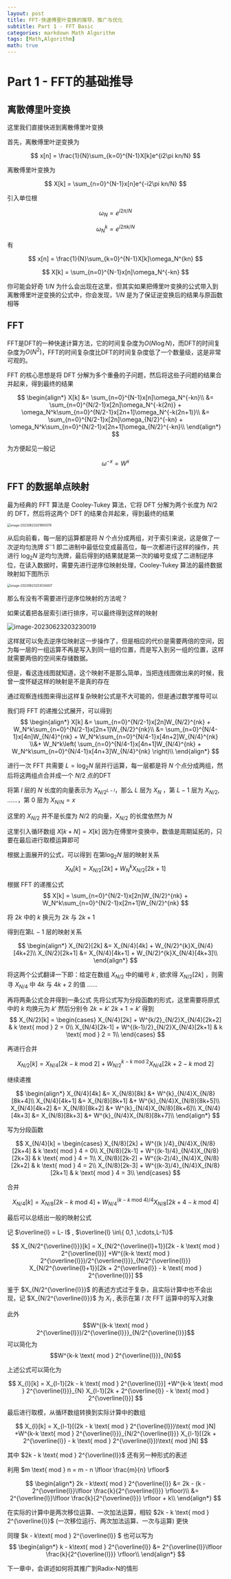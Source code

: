 ```yaml
---
layout: post
title: FFT-快速傅里叶变换的推导、推广与优化
subtitle: Part 1 - FFT Basic
categories: markdown Math Algorithm
tags: [Math,Algorithm]
math: true
---
```


# Part 1 - FFT的基础推导

## 离散傅里叶变换

这里我们直接快进到离散傅里叶变换

首先，离散傅里叶逆变换为

$$
x[n] = \frac{1}{N}\sum_{k=0}^{N-1}X[k]e^{i2\pi kn/N}
$$

离散傅里叶变换为

$$
X[k] = \sum_{n=0}^{N-1}x[n]e^{-i2\pi kn/N}
$$

引入单位根

$$
\omega_N = e^{i2\pi/N}
$$

$$
\omega_N^k = e^{i2\pi k/N}
$$

有

$$
x[n] = \frac{1}{N}\sum_{k=0}^{N-1}X[k]\omega_N^{kn}
$$

$$
X[k] = \sum_{n=0}^{N-1}x[n]\omega_N^{-kn}
$$

你可能会好奇 $1/N$ 为什么会出现在这里，但其实如果把傅里叶变换的公式带入到离散傅里叶逆变换的公式中，你会发现，$1/N$ 是为了保证逆变换后的结果与原函数相等

## FFT

FFT是DFT的一种快速计算方法，它的时间复杂度为$O(N\log N)$，而DFT的时间复杂度为$O(N^2)$，FFT的时间复杂度比DFT的时间复杂度低了一个数量级，这是非常可观的。

FFT 的核心思想是将 DFT 分解为多个重叠的子问题，然后将这些子问题的结果合并起来，得到最终的结果

$$
\begin{align*}
X[k] &= \sum_{n=0}^{N-1}x[n]\omega_N^{-kn}\\
&= \sum_{n=0}^{N/2-1}x[2n]\omega_N^{-k(2n)} + \omega_N^k\sum_{n=0}^{N/2-1}x[2n+1]\omega_N^{-k(2n+1)}\\
&= \sum_{n=0}^{N/2-1}x[2n]\omega_{N/2}^{-kn} + \omega_N^k\sum_{n=0}^{N/2-1}x[2n+1]\omega_{N/2}^{-kn}\\
\end{align*}
$$

为方便起见一般记 

$$\omega^{-x} = W^{x}$$



## FFT 的数据单点映射

最为经典的 FFT 算法是 Cooley-Tukey 算法，它将 DFT 分解为两个长度为 $N/2$ 的 DFT，然后将这两个 DFT 的结果合并起来，得到最终的结果

<img src="https://cdn.jsdelivr.net/gh/StellarWarp/StellarWarp.github.io@main/img/image-20230623201900079.png" alt="image-20230623201900079" style="zoom:50%;" />

从后向前看，每一层的运算都是将 $N$ 个点分成两组，对于索引来说，这是做了一次逆均匀洗牌 $S^-1$ 即二进制中最低位变成最高位，每一次都进行这样的操作，共进行 $\log_2 N$ 逆均匀洗牌，最后得到的结果就是第一次的编号变成了二进制逆序位，在读入数据时，需要先进行逆序位映射处理，Cooley-Tukey 算法的最终数据映射如下图所示

<img src="https://cdn.jsdelivr.net/gh/StellarWarp/StellarWarp.github.io@main/img/image-20230623203034407.png" alt="image-20230623203034407" style="zoom:50%;" />

那么有没有不需要进行逆序位映射的方法呢？

如果试着把各层索引进行排序，可以最终得到这样的映射

![image-20230623203230019](https://cdn.jsdelivr.net/gh/StellarWarp/StellarWarp.github.io@main/img/image-20230623203230019.png)

这样就可以免去逆序位映射这一步操作了，但是相应的代价是需要两倍的空间，因为每一层的一组运算不再是写入到同一组的位置，而是写入到另一组的位置，这样就需要两倍的空间来存储数据。

但是，看这连线图就知道，这个映射不是那么简单，当把连线图做出来的时候，我曾一度怀疑这样的映射是不是真的存在

通过观察连线图来得出这样复杂映射公式是不大可能的，但是通过数学推导可以

我们将 FFT 的递推公式展开，可以得到
$$
\begin{align*}
X[k] 
&= \sum_{n=0}^{N/2-1}x[2n]W_{N/2}^{nk} + W_N^k\sum_{n=0}^{N/2-1}x[2n+1]W_{N/2}^{nk}\\
&= \sum_{n=0}^{N/4-1}x[4n]W_{N/4}^{nk} + W_N^k\sum_{n=0}^{N/4-1}x[4n+2]W_{N/4}^{nk} \\&+ W_N^k\left( \sum_{n=0}^{N/4-1}x[4n+1]W_{N/4}^{nk} + W_N^k\sum_{n=0}^{N/4-1}x[4n+3]W_{N/4}^{nk} \right)\\
\end{align*}
$$

进行一次 FFT 共需要 $L=\log_2N$ 层并行运算，每一层都是将 $N$ 个点分成两组，然后将这两组点合并成一个 $N/2$ 点的DFT

将第 $l$ 层的 $N$ 长度的向量表示为 $X_{N/2^{L-l}}$，那么 $L$ 层为 $X_{N}$ ，第 $L-1$ 层为 $X_{N/2}$, ……，第 $0$ 层为 $X_{N/N} = x$

这里的 $X_{N/2}$ 并不是长度为 $N/2$ 的向量，$X_{N/2}$ 的长度依然为 $N$ 

这里引入循环数组 $X[k+N]=X[k]$ 因为在傅里叶变换中，数值是周期延拓的，只要在最后进行取模运算即可

根据上面展开的公式，可以得到
在第$\log_2N$ 层的映射关系
$$
X_N[k]= X_{N/2}[2k] + W_N^kX_{N/2}[2k+1]
$$

根据 FFT 的递推公式
$$
X[k] = \sum_{n=0}^{N/2-1}x[2n]W_{N/2}^{nk} + W_N^k\sum_{n=0}^{N/2-1}x[2n+1]W_{N/2}^{nk}
$$

将 $2k$ 中的 $k$ 换元为 $2k$ 与 $2k + 1$ 

得到在第$L-1$ 层的映射关系

$$
\begin{align*}
X_{N/2}[2k] &= X_{N/4}[4k] + W_{N/2}^{k}X_{N/4}[4k+2]\\
X_{N/2}[2k+1] &= X_{N/4}[4k+1] + W_{N/2}^{k}X_{N/4}[4k+3]\\
\end{align*}
$$

将这两个公式翻译一下即：给定在数组 $X_{N/2}$ 中的编号 $k$ , 欲求得 $X_{N/2}[2k]$ ，则需寻 $X_{N/4}$ 中 $4k$ 与 $4k+2$ 的值 ……

再将两条公式合并得到一条公式
先将公式写为分段函数的形式，这里需要将原式中的 $k$ 均换元为 $k'$ 然后分别令 $2k = k'$ $2k+1=k'$ 得到
$$
X_{N/2}[k] = \begin{cases}
X_{N/4}[2k]   + W^{k/2}_{N/2}X_{N/4}[2k+2] & k \text{ mod } 2 = 0\\
X_{N/4}[2k-1] + W^{(k-1)/2}_{N/2}X_{N/4}[2k+1] & k \text{ mod } 2 = 1\\
\end{cases}
$$

再进行合并

$$
X_{N/2}[k] = 
X_{N/4}[2k - k \text{ mod } 2] 
+W^{k-k \text{ mod } 2}_{N/2}
X_{N/4}[2k + 2 - k \text{ mod } 2]
$$

继续递推

$$
\begin{align*}
X_{N/4}[4k]   &= X_{N/8}[8k]   &+ W^{k}_{N/4}X_{N/8}[8k+4]\\
X_{N/4}[4k+1] &= X_{N/8}[8k+1] &+ W^{k}_{N/4}X_{N/8}[8k+5]\\
X_{N/4}[4k+2] &= X_{N/8}[8k+2] &+ W^{k}_{N/4}X_{N/8}[8k+6]\\
X_{N/4}[4k+3] &= X_{N/8}[8k+3] &+ W^{k}_{N/4}X_{N/8}[8k+7]\\
\end{align*}
$$

写为分段函数

$$
X_{N/4}[k] = \begin{cases}
X_{N/8}[2k]   + W^{(k  )/4}_{N/4}X_{N/8}[2k+4] & k \text{ mod } 4 = 0\\
X_{N/8}[2k-1] + W^{(k-1)/4}_{N/4}X_{N/8}[2k+3] & k \text{ mod } 4 = 1\\
X_{N/8}[2k-2] + W^{(k-2)/4}_{N/4}X_{N/8}[2k+2] & k \text{ mod } 4 = 2\\
X_{N/8}[2k-3] + W^{(k-3)/4}_{N/4}X_{N/8}[2k+1] & k \text{ mod } 4 = 3\\
\end{cases}
$$

合并

$$
X_{N/4}[k] = 
X_{N/8}[2k - k \text{ mod } 4] + 
W^{(k-k \text{ mod } 4)/4}_{N/4}
X_{N/8}[2k + 4 - k \text{ mod } 4]
$$

最后可以总结出一般的映射公式

记 $\overline{l} = L- l$ , $\overline{l} \in\{ 0,1 ,\cdots,L-1\}$

$$
X_{N/2^{\overline{l}}}[k] = 
X_{N/2^{\overline{l}+1}}[2k - k \text{ mod } 2^{\overline{l}}] 
+W^{(k-k \text{ mod } 2^{\overline{l}})/2^{\overline{l}}}_{N/2^{\overline{l}}}
X_{N/2^{\overline{l}+1}}[2k + 2^{\overline{l}} - k \text{ mod } 2^{\overline{l}}]
$$

鉴于 $X_{N/2^{\overline{l}}}$ 的表述方式过于复杂，且实际计算中也不会出现，记 $X_{N/2^{\overline{l}}}$ 为 $X_{l}$ , 表示在第 $l$ 次 FFT 运算中的写入对象

此外 $$W^{(k-k \text{ mod } 2^{\overline{l}})/2^{\overline{l}}}_{N/2^{\overline{l}}}$$ 可以简化为 $$W^{k-k \text{ mod } 2^{\overline{l}}}_{N}$$

上述公式可以简化为

$$
X_{l}[k] = X_{l-1}[2k - k \text{ mod } 2^{\overline{l}}] 
+W^{k-k \text{ mod } 2^{\overline{l}}}_{N}
X_{l-1}[2k + 2^{\overline{l}} - k \text{ mod } 2^{\overline{l}}]
$$

最后进行取模，从循环数组转换到实际计算中的数组

$$
X_{l}[k] = X_{l-1}[(2k - k \text{ mod } 2^{\overline{l}})\text{ mod }N] 
+W^{k-k \text{ mod } 2^{\overline{l}}}_{N/2^{\overline{l}}}
X_{l-1}[(2k + 2^{\overline{l}} - k \text{ mod } 2^{\overline{l}})\text{ mod }N]
$$

其中 $2k - k \text{ mod } 2^{\overline{l}}$ 还有另一种形式的表述

利用 $m \text{ mod } n = m - n \lfloor \frac{m}{n} \rfloor$

$$
\begin{align*}
2k - k\text{ mod } 2^{\overline{l}} &= 2k - (k - 2^{\overline{l}}\lfloor \frac{k}{2^{\overline{l}}} \rfloor)\\
&= 2^{\overline{l}}\lfloor \frac{k}{2^{\overline{l}}} \rfloor + k\\
\end{align*}
$$

在实际的计算中是两次移位运算、一次加法运算，相较 $2k - k \text{ mod } 2^{\overline{l}}$ (一次移位运行、两次加法运算、一次与运算) 更快

同理 $k - k\text{ mod } 2^{\overline{l}} $ 也可以写为
$$
\begin{align*}
k - k\text{ mod } 2^{\overline{l}} 
&= 2^{\overline{l}}\lfloor \frac{k}{2^{\overline{l}}} \rfloor\\
\end{align*}
$$

下一章中，会讲述如何将其推广到Radix-N的情形











